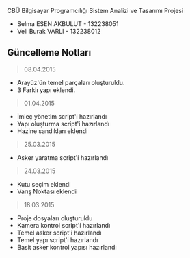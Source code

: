 CBÜ Bilgisayar Programcılığı Sistem Analizi ve Tasarımı Projesi

*  Selma ESEN AKBULUT - 132238051
*  Veli Burak VARLI - 132238012

## Güncelleme Notları

> 08.04.2015
*  Arayüz'ün temel parçaları oluşturuldu.
*  3 Farklı yapı eklendi.

> 01.04.2015
*  İmleç yönetim script'i hazırlandı
*  Yapı oluşturma script'i hazırlandı
*  Hazine sandıkları eklendi

> 25.03.2015
*  Asker yaratma script'i hazırlandı

> 24.03.2015
*  Kutu seçim eklendi
*  Varış Noktası eklendi

> 18.03.2015
*  Proje dosyaları oluşturuldu
*  Kamera kontrol script'i hazırlandı
*  Temel asker script'i hazırlandı
*  Temel yapı script'i hazırlandı
*  Basit asker kontrol yapısı hazırlandı
